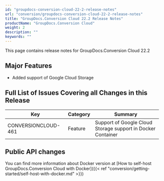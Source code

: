 ```yaml
---
id: "groupdocs-conversion-cloud-22-2-release-notes"
url: "conversion/groupdocs-conversion-cloud-22-2-release-notes"
title: "GroupDocs.Conversion Cloud 22.2 Release Notes"
productName: "GroupDocs.Conversion Cloud"
weight: 2
description: ""
keywords: ""
---
```


This page contains release notes for GroupDocs.Conversion Cloud 22.2

## Major Features ##

+ Added support of Google Cloud Storage

## Full List of Issues Covering all Changes in this Release ##

|Key|Category|Summary
|---|---|---
|CONVERSIONCLOUD-461|Feature|Support of Google Cloud Storage support in Docker Container

## Public API changes ##

You can find more information about Docker version at [How to self-host GroupDocs.Conversion Cloud with Docker]({{< ref "conversion/getting-started/self-host-with-docker.md" >}})
